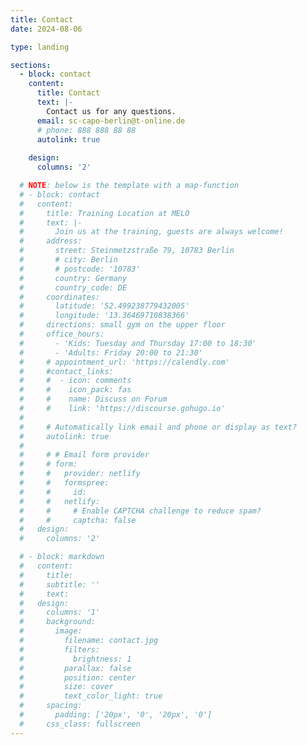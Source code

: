 ```yaml
---
title: Contact
date: 2024-08-06

type: landing

sections:
  - block: contact
    content:
      title: Contact
      text: |-
        Contact us for any questions.
      email: sc-capo-berlin@t-online.de
      # phone: 888 888 88 88
      autolink: true
    
    design:
      columns: '2'

  # NOTE: below is the template with a map-function
  # - block: contact
  #   content:
  #     title: Training Location at MELO 
  #     text: |-
  #       Join us at the training, guests are always welcome!
  #     address:
  #       street: Steinmetzstraße 79, 10783 Berlin
  #       # city: Berlin 
  #       # postcode: '10783'
  #       country: Germany
  #       country_code: DE
  #     coordinates:
  #       latitude: '52.499238779432005'
  #       longitude: '13.36469710838366'
  #     directions: small gym on the upper floor
  #     office_hours:
  #       - 'Kids: Tuesday and Thursday 17:00 to 18:30'
  #       - 'Adults: Friday 20:00 to 21:30'
  #     # appointment_url: 'https://calendly.com'
  #     #contact_links:
  #     #  - icon: comments
  #     #    icon_pack: fas
  #     #    name: Discuss on Forum
  #     #    link: 'https://discourse.gohugo.io'
  #   
  #     # Automatically link email and phone or display as text?
  #     autolink: true
  #   
  #     # # Email form provider
  #     # form:
  #     #   provider: netlify
  #     #   formspree:
  #     #     id:
  #     #   netlify:
  #     #     # Enable CAPTCHA challenge to reduce spam?
  #     #     captcha: false
  #   design:
  #     columns: '2'

  # - block: markdown
  #   content:
  #     title:
  #     subtitle: ''
  #     text:
  #   design:
  #     columns: '1'
  #     background:
  #       image: 
  #         filename: contact.jpg
  #         filters:
  #           brightness: 1
  #         parallax: false
  #         position: center
  #         size: cover
  #         text_color_light: true
  #     spacing:
  #       padding: ['20px', '0', '20px', '0']
  #     css_class: fullscreen
---
```

